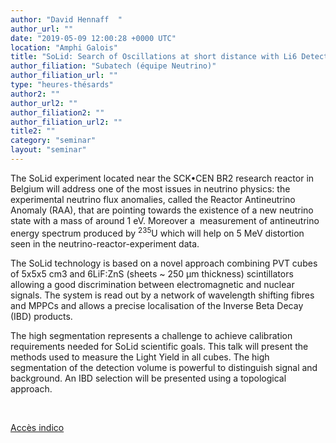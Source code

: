 ```yaml
---
author: "David Hennaff	"
author_url: ""
date: "2019-05-09 12:00:28 +0000 UTC"
location: "Amphi Galois"
title: "SoLid: Search of Oscillations at short distance with Li6 Detector at BR2"
author_filiation: "Subatech (équipe Neutrino)"
author_filiation_url: ""
type: "heures-thésards"
author2: ""
author_url2: ""
author_filiation2: ""
author_filiation_url2: ""
title2: ""
category: "seminar" 
layout: "seminar"
---
```

The SoLid experiment located near the SCK•CEN BR2 research reactor in Belgium will address one of the most issues in neutrino physics: the experimental neutrino flux anomalies, called the Reactor Antineutrino Anomaly (RAA), that are pointing towards the existence of a new neutrino state with a mass of around 1 eV. Moreover a  measurement of antineutrino energy spectrum produced by $^{235}$U which will help on 5 MeV distortion seen in the neutrino-reactor-experiment data. 

The SoLid technology is based on a novel approach combining PVT cubes of 5x5x5 cm3 and 6LiF:ZnS (sheets ~ 250 μm thickness) scintillators allowing a good discrimination between electromagnetic and nuclear signals. The system is read out by a network of wavelength shifting fibres and MPPCs and allows a precise localisation of the Inverse Beta Decay (IBD) products.

The high segmentation represents a challenge to achieve calibration requirements needed for SoLid scientific goals. This talk will present the methods used to measure the Light Yield in all cubes. The high segmentation of the detection volume is powerful to distinguish signal and background. An IBD selection will be presented using a topological approach.


 


[Accès indico](https://indico.in2p3.fr/event/19211/)
